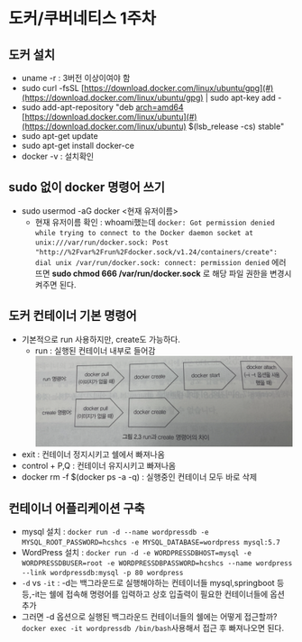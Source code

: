 # 도커/쿠버네티스 1주차
## 도커 설치
- uname -r : 3버전 이상이여야 함
- sudo curl -fsSL [https://download.docker.com/linux/ubuntu/gpg](#)(https://download.docker.com/linux/ubuntu/gpg) | sudo apt-key add -
- sudo add-apt-repository "deb [arch=amd64](#) [https://download.docker.com/linux/ubuntu](#)(https://download.docker.com/linux/ubuntu) $(lsb_release -cs) stable"
- sudo apt-get update
- sudo apt-get install docker-ce
- docker -v : 설치확인

## sudo 없이 docker 명령어 쓰기
- sudo usermod -aG docker \<현재 유저이름\>
	- 현재 유저이름 확인 : whoami했는데 `docker: Got permission denied while trying to connect to the Docker daemon socket at unix:///var/run/docker.sock: Post "http://%2Fvar%2Frun%2Fdocker.sock/v1.24/containers/create": dial unix /var/run/docker.sock: connect: permission denied` 에러뜨면 **sudo chmod 666 /var/run/docker.sock** 로 해당 파일 권한을 변경시켜주면 된다.

## 도커 컨테이너 기본 명령어
- 기본적으로 run 사용하지만, create도 가능하다.
	- run : 실행된 컨테이너 내부로 들어감
![](Screen%20Shot%202022-06-16%20at%202.22.41%20PM.png)
- exit : 컨테이너 정지시키고 쉘에서 빠져나옴
- control + P,Q : 컨테이너 유지시키고 빠져나옴
- docker rm -f $(docker ps -a -q) : 실행중인 컨테이너 모두 바로 삭제
## 컨테이너 어플리케이션 구축
- mysql 설치 :
`docker run -d --name wordpressdb -e MYSQL_ROOT_PASSWORD=hcshcs -e MYSQL_DATABASE=wordpress mysql:5.7`
- WordPress 설치 : 
`docker run -d -e WORDPRESSDBHOST=mysql -e WORDPRESSDBUSER=root -e WORDPRESSDBPASSWORD=hcshcs --name wordpress --link wordpressdb:mysql -p 80 wordpress`
- `-d` vs `-it` : -d는 백그라운드로 실행해야하는 컨테이너들 mysql,springboot 등등,-it는 쉘에 접속해 명령어를 입력하고 상호 입출력이 필요한 컨테이너들에 옵션 추가
- 그러면 -d 옵션으로 실행된 백그라운드 컨테이너들의 쉘에는 어떻게 접근할까?`docker exec -it wordpressdb /bin/bash`사용해서 접근 후 빠져나오면 된다.
